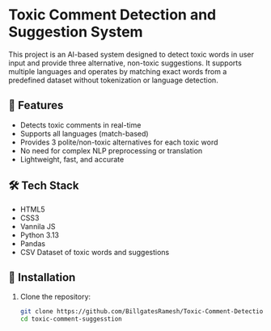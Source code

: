 # Toxic Comment Detection and Suggestion System

This project is an AI-based system designed to detect toxic words in user input and provide three alternative, non-toxic suggestions. It supports multiple languages and operates by matching exact words from a predefined dataset without tokenization or language detection.

## 🚀 Features

- Detects toxic comments in real-time
- Supports all languages (match-based)
- Provides 3 polite/non-toxic alternatives for each toxic word
- No need for complex NLP preprocessing or translation
- Lightweight, fast, and accurate

## 🛠 Tech Stack
- HTML5
- CSS3
- Vannila JS
- Python 3.13
- Pandas
- CSV Dataset of toxic words and suggestions

## 🔧 Installation

1. Clone the repository:
   ```bash
   git clone https://github.com/BillgatesRamesh/Toxic-Comment-Detection-And-Suggestion
   cd toxic-comment-suggesstion
